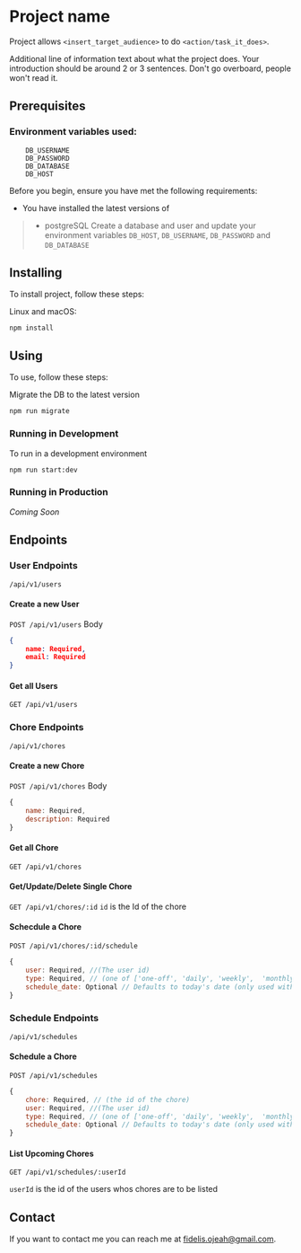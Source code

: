 # Project name
<!-- 
![GitHub repo size](https://img.shields.io/github/repo-size/scottydocs/README-template.md)
![GitHub contributors](https://img.shields.io/github/contributors/scottydocs/README-template.md)
![GitHub stars](https://img.shields.io/github/stars/scottydocs/README-template.md?style=social)
![GitHub forks](https://img.shields.io/github/forks/scottydocs/README-template.md?style=social) -->


Project allows `<insert_target_audience>` to do `<action/task_it_does>`.

Additional line of information text about what the project does. Your introduction should be around 2 or 3 sentences. Don't go overboard, people won't read it.

## Prerequisites
### Environment variables used:
```
    DB_USERNAME
    DB_PASSWORD
    DB_DATABASE
    DB_HOST
```
Before you begin, ensure you have met the following requirements:
<!--- These are just example requirements. Add, duplicate or remove as required --->
* You have installed the latest versions of
>* postgreSQL
Create a database and user and update your environment variables `DB_HOST`, `DB_USERNAME`, `DB_PASSWORD` and `DB_DATABASE`

## Installing

To install project, follow these steps:

Linux and macOS:
```
npm install
```

## Using


To use, follow these steps:

Migrate the DB to the latest version
```
npm run migrate
```
### Running in Development

To run in a development environment
```
npm run start:dev
```

### Running in Production

*Coming Soon*

## Endpoints

### User Endpoints
`/api/v1/users` 

#### Create a new User

`POST /api/v1/users` 
Body

```json
{
    name: Required,
    email: Required
}
```

#### Get all Users
`GET /api/v1/users` 
 
### Chore Endpoints
`/api/v1/chores` 


#### Create a new Chore
`POST /api/v1/chores` 
Body
```javascript
{
    name: Required,
    description: Required
}
```

#### Get all Chore
`GET /api/v1/chores`

#### Get/Update/Delete Single Chore
`GET /api/v1/chores/:id` 
`id` is the Id of the chore

#### Schecdule a Chore

`POST /api/v1/chores/:id/schedule`
```javascript
{
    user: Required, //(The user id)
    type: Required, // (one of ['one-off', 'daily', 'weekly',  'monthly'])
    schedule_date: Optional // Defaults to today's date (only used with one-off)
}
```
### Schedule Endpoints
`/api/v1/schedules`

#### Schedule a Chore

`POST /api/v1/schedules`
```javascript
{
    chore: Required, // (the id of the chore)
    user: Required, //(The user id)
    type: Required, // (one of ['one-off', 'daily', 'weekly',  'monthly'])
    schedule_date: Optional // Defaults to today's date (only used with one-off)
}
```

#### List Upcoming Chores
`GET /api/v1/schedules/:userId`

`userId` is the id of the users whos chores are to be listed

## Contact

If you want to contact me you can reach me at <fidelis.ojeah@gmail.com>.
